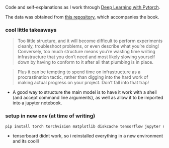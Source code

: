 Code and self-explanations as I work through [Deep Learning with Pytorch](https://pytorch.org/assets/deep-learning/Deep-Learning-with-PyTorch.pdf#G1.1016757).

The data was obtained from [this repository](https://github.com/deep-learning-with-pytorch/dlwpt-code), which accompanies the book.

### cool little takeaways

> Too little structure, and it will become difficult to perform experiments cleanly, troubleshoot problems, or even describe what you’re doing! Conversely, too much structure means you’re wasting time writing infrastructure that you don’t need and most likely slowing yourself down by having to conform to it after all that plumbing is in place.

> Plus it can be tempting to spend time on infrastructure as a procrastination tactic, rather than digging into the hard work of making actual progress on your project. Don’t fall into that trap!

- A good way to structure the main model is to have it work with a shell (and accept command line arguments), as well as allow it to be imported into a jupyter notebook.

### setup in new env (at time of writing)

```bash
pip install torch torchvision matplotlib diskcache tensorflow jupyter nbconvert seaborn SimpleITK
```

- tensorboard didnt work, so i reinstalled everything in a new environment and its coolll
